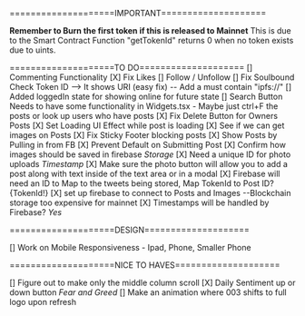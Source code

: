 ====================IMPORTANT====================

**Remember to Burn the first token if this is released to Mainnet**
This is due to the Smart Contract Function "getTokenId" returns 0 when no token exists due to uints.

====================TO DO====================
[] Commenting Functionality
[X] Fix Likes
[] Follow / Unfollow
[] Fix Soulbound Check Token ID --> It shows URI (easy fix) -- Add a must contain "ipfs://"
[] Added loggedIn state for showing online for future state
[] Search Button Needs to have some functionality in Widgets.tsx
    - Maybe just ctrl+F the posts or look up users who have posts
[X] Fix Delete Button for Owners Posts 
[X] Set Loading UI Effect while post is loading
[X] See if we can get images on Posts
[X] Fix Sticky Footer blocking posts
[X] Show Posts by Pulling in from FB
[X] Prevent Default on Submitting Post
[X] Confirm how images should be saved in firebase *Storage*
[X] Need a unique ID for photo uploads *Timestamp*
[X] Make sure the photo button will allow you to add a post along with text inside of the text area or in a modal
[X] Firebase will need an ID to Map to the tweets being stored, Map TokenId to Post ID? {TokenId!}
[X] set up firebase to connect to Posts and Images --Blockchain storage too expensive for mainnet
[X] Timestamps will be handled by Firebase? *Yes*

====================DESIGN====================

[] Work on Mobile Responsiveness - Ipad, Phone, Smaller Phone

====================NICE TO HAVES====================

[] Figure out to make only the middle column scroll
[X] Daily Sentiment up or down button *Fear and Greed*
[] Make an animation where 003 shifts to full logo upon refresh

